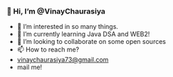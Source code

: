 ### 👋 Hi, I’m @VinayChaurasiya
- 👀 I’m interested in so many things.
- 🌱 I’m currently learning Java DSA and WEB2!
- 💞️ I’m looking to collaborate on some open sources
- 📫 How to reach me?
- vinaychaurasiya73@gmail.com
- mail me!

<!---
VinayChaurasiyaA/VinayChaurasiyaA is a ✨ special ✨ repository because its `README.md` (this file) appears on your GitHub profile.
You can click the Preview link to take a look at your changes.
--->
